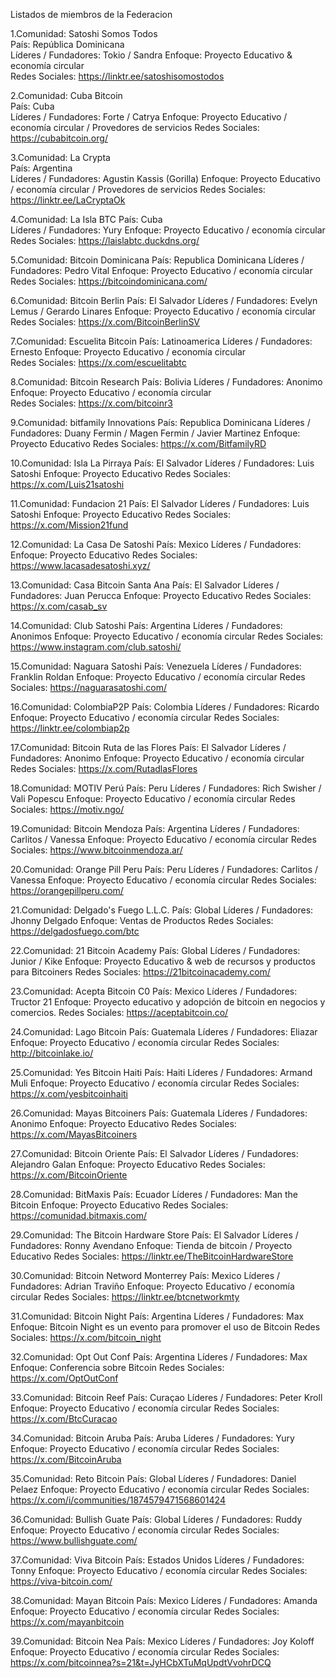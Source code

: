 Listados de miembros de la Federacion



1.Comunidad: Satoshi Somos Todos  
País: República Dominicana  
Líderes / Fundadores: Tokio / Sandra 
Enfoque: Proyecto Educativo & economía circular  
Redes Sociales: https://linktr.ee/satoshisomostodos

2.Comunidad: Cuba Bitcoin  
País: Cuba  
Líderes / Fundadores: Forte / Catrya
Enfoque: Proyecto Educativo / economía circular / Provedores de servicios 
Redes Sociales: https://cubabitcoin.org/

3.Comunidad: La Crypta  
País: Argentina  
Líderes / Fundadores: Agustin Kassis (Gorilla)
Enfoque: Proyecto Educativo / economía circular / Provedores de servicios 
Redes Sociales: https://linktr.ee/LaCryptaOk

4.Comunidad: La Isla BTC 
País: Cuba  
Líderes / Fundadores: Yury
Enfoque: Proyecto Educativo / economía circular 
Redes Sociales: https://laislabtc.duckdns.org/

5.Comunidad: Bitcoin Dominicana
País: Republica Dominicana
Líderes / Fundadores: Pedro Vital
Enfoque: Proyecto Educativo / economía circular 
Redes Sociales: https://bitcoindominicana.com/

6.Comunidad: Bitcoin Berlin
País: El Salvador
Líderes / Fundadores: Evelyn Lemus / Gerardo Linares
Enfoque: Proyecto Educativo / economía circular  
Redes Sociales: https://x.com/BitcoinBerlinSV

7.Comunidad: Escuelita Bitcoin 
País: Latinoamerica
Líderes / Fundadores: Ernesto 
Enfoque: Proyecto Educativo / economía circular  
Redes Sociales: https://x.com/escuelitabtc

8.Comunidad: Bitcoin Research 
País: Bolivia
Líderes / Fundadores: Anonimo 
Enfoque: Proyecto Educativo / economía circular  
Redes Sociales: https://x.com/bitcoinr3

9.Comunidad: bitfamily Innovations
País: Republica Dominicana
Líderes / Fundadores: Duany Fermin / Magen Fermin / Javier Martinez 
Enfoque: Proyecto Educativo
Redes Sociales: https://x.com/BitfamilyRD

10.Comunidad: Isla La Pirraya
País: El Salvador
Líderes / Fundadores: Luis Satoshi 
Enfoque: Proyecto Educativo
Redes Sociales: https://x.com/Luis21satoshi

11.Comunidad: Fundacion 21
País: El Salvador
Líderes / Fundadores: Luis Satoshi 
Enfoque: Proyecto Educativo
Redes Sociales: https://x.com/Mission21fund

12.Comunidad: La Casa De Satoshi
País: Mexico
Líderes / Fundadores: 
Enfoque: Proyecto Educativo
Redes Sociales: https://www.lacasadesatoshi.xyz/

13.Comunidad: Casa Bitcoin Santa Ana
País: El Salvador
Líderes / Fundadores: Juan Perucca
Enfoque: Proyecto Educativo
Redes Sociales: https://x.com/casab_sv

14.Comunidad: Club Satoshi
País: Argentina
Líderes / Fundadores: Anonimos
Enfoque: Proyecto Educativo / economía circular
Redes Sociales: https://www.instagram.com/club.satoshi/

15.Comunidad: Naguara Satoshi
País: Venezuela
Líderes / Fundadores: Franklin Roldan
Enfoque: Proyecto Educativo / economía circular
Redes Sociales: https://naguarasatoshi.com/

16.Comunidad: ColombiaP2P
País: Colombia
Líderes / Fundadores: Ricardo
Enfoque: Proyecto Educativo / economía circular
Redes Sociales: https://linktr.ee/colombiap2p

17.Comunidad: Bitcoin Ruta de las Flores
País: El Salvador
Líderes / Fundadores: Anonimo
Enfoque: Proyecto Educativo / economía circular
Redes Sociales: https://x.com/RutadlasFlores

18.Comunidad: MOTIV Perú
País: Peru
Líderes / Fundadores: Rich Swisher / Vali  Popescu
Enfoque: Proyecto Educativo / economía circular
Redes Sociales: https://motiv.ngo/

19.Comunidad: Bitcoin Mendoza
País: Argentina
Líderes / Fundadores: Carlitos / Vanessa
Enfoque: Proyecto Educativo / economía circular
Redes Sociales: https://www.bitcoinmendoza.ar/

20.Comunidad: Orange Pill Peru
País: Peru
Líderes / Fundadores: Carlitos / Vanessa
Enfoque: Proyecto Educativo / economía circular
Redes Sociales: https://orangepillperu.com/

21.Comunidad: Delgado's Fuego L.L.C.
País: Global
Líderes / Fundadores: Jhonny Delgado
Enfoque: Ventas de Productos
Redes Sociales: https://delgadosfuego.com/btc

22.Comunidad: 21 Bitcoin Academy 
País: Global
Líderes / Fundadores:  Junior / Kike 
Enfoque: Proyecto Educativo & web de recursos y productos para Bitcoiners
Redes Sociales: https://21bitcoinacademy.com/

23.Comunidad: Acepta Bitcoin C0
País: Mexico
Líderes / Fundadores: Tructor 21
Enfoque: Proyecto educativo y adopción de bitcoin en negocios y comercios.
Redes Sociales: https://aceptabitcoin.co/

24.Comunidad: Lago Bitcoin
País: Guatemala
Líderes / Fundadores: Eliazar
Enfoque: Proyecto Educativo / economía circular
Redes Sociales: http://bitcoinlake.io/

25.Comunidad: Yes Bitcoin Haiti
País: Haiti 
Líderes / Fundadores: Armand Muli
Enfoque: Proyecto Educativo / economía circular
Redes Sociales: https://x.com/yesbitcoinhaiti

26.Comunidad: Mayas Bitcoiners
País: Guatemala 
Líderes / Fundadores: Anonimo
Enfoque: Proyecto Educativo 
Redes Sociales: https://x.com/MayasBitcoiners

27.Comunidad: Bitcoin Oriente
País: El Salvador 
Líderes / Fundadores: Alejandro Galan
Enfoque: Proyecto Educativo 
Redes Sociales: https://x.com/BitcoinOriente

28.Comunidad: BitMaxis
País: Ecuador
Líderes / Fundadores: Man the Bitcoin
Enfoque: Proyecto Educativo 
Redes Sociales: https://comunidad.bitmaxis.com/

29.Comunidad: The Bitcoin Hardware Store
País: El Salvador
Líderes / Fundadores: Ronny Avendano
Enfoque: Tienda de bitcoin / Proyecto Educativo 
Redes Sociales: https://linktr.ee/TheBitcoinHardwareStore

30.Comunidad: Bitcoin Netword Monterrey
País: Mexico
Líderes / Fundadores: Adrian Traviño
Enfoque: Proyecto Educativo / economía circular
Redes Sociales: https://linktr.ee/btcnetworkmty

31.Comunidad: Bitcoin Night
País: Argentina
Líderes / Fundadores: Max
Enfoque: Bitcoin Night es un evento para promover el uso de Bitcoin
Redes Sociales: https://x.com/bitcoin_night

32.Comunidad: Opt Out Conf
País: Argentina
Líderes / Fundadores: Max
Enfoque: Conferencia sobre Bitcoin
Redes Sociales: https://x.com/OptOutConf

33.Comunidad: Bitcoin Reef
País: Curaçao
Líderes / Fundadores: Peter Kroll
Enfoque: Proyecto Educativo / economía circular
Redes Sociales: https://x.com/BtcCuracao

34.Comunidad: Bitcoin Aruba
País: Aruba
Líderes / Fundadores: Yury
Enfoque: Proyecto Educativo / economía circular
Redes Sociales: https://x.com/BitcoinAruba

35.Comunidad: Reto Bitcoin
País: Global
Líderes / Fundadores: Daniel Pelaez
Enfoque: Proyecto Educativo / economía circular
Redes Sociales: https://x.com/i/communities/1874579471568601424

36.Comunidad: Bullish Guate
País: Global
Líderes / Fundadores: Ruddy
Enfoque: Proyecto Educativo / economía circular
Redes Sociales: https://www.bullishguate.com/

37.Comunidad: Viva Bitcoin
País: Estados Unidos
Líderes / Fundadores: Tonny
Enfoque: Proyecto Educativo / economía circular
Redes Sociales: https://viva-bitcoin.com/

38.Comunidad: Mayan Bitcoin
País: Mexico
Líderes / Fundadores: Amanda
Enfoque: Proyecto Educativo / economía circular
Redes Sociales: https://x.com/mayanbitcoin

39.Comunidad: Bitcoin Nea
País: Mexico
Líderes / Fundadores: Joy Koloff 
Enfoque: Proyecto Educativo / economía circular
Redes Sociales: https://x.com/bitcoinnea?s=21&t=JyHCbXTuMqUpdtVvohrDCQ



